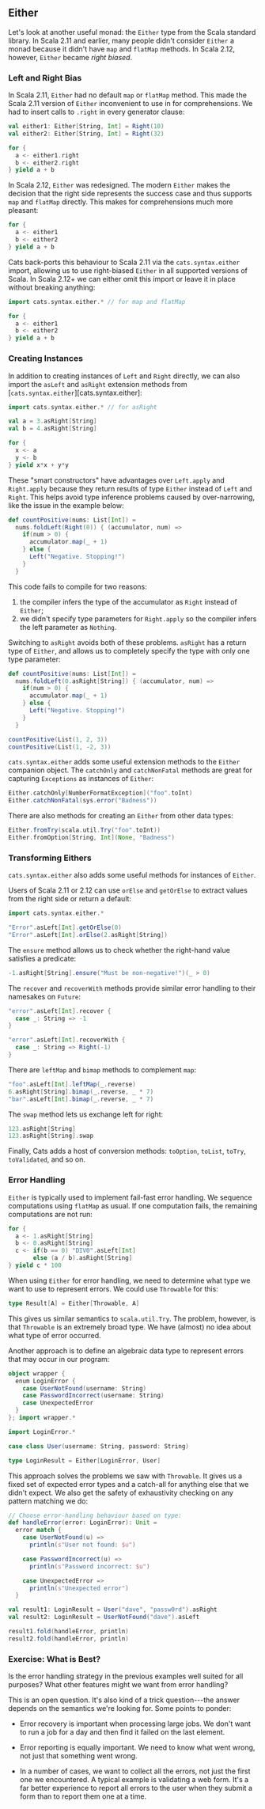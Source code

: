 ## Either

Let's look at another useful monad:
the `Either` type from the Scala standard library.
In Scala 2.11 and earlier,
many people didn't consider `Either` a monad
because it didn't have `map` and `flatMap` methods.
In Scala 2.12, however, `Either` became *right biased*.

### Left and Right Bias

In Scala 2.11, `Either` had no default
`map` or `flatMap` method.
This made the Scala 2.11 version of `Either`
inconvenient to use in for comprehensions.
We had to insert calls to `.right`
in every generator clause:

```scala mdoc:silent:reset-object
val either1: Either[String, Int] = Right(10)
val either2: Either[String, Int] = Right(32)
```

```scala
for {
  a <- either1.right
  b <- either2.right
} yield a + b
```

In Scala 2.12, `Either` was redesigned.
The modern `Either` makes the decision
that the right side represents the success case
and thus supports `map` and `flatMap` directly.
This makes for comprehensions much more pleasant:

```scala mdoc
for {
  a <- either1
  b <- either2
} yield a + b
```

Cats back-ports this behaviour to Scala 2.11
via the `cats.syntax.either` import,
allowing us to use right-biased `Either`
in all supported versions of Scala.
In Scala 2.12+ we can either omit this import
or leave it in place without breaking anything:

```scala mdoc:silent
import cats.syntax.either.* // for map and flatMap

for {
  a <- either1
  b <- either2
} yield a + b
```

### Creating Instances

In addition to creating instances of `Left` and `Right` directly,
we can also import the `asLeft` and `asRight` extension methods
from [`cats.syntax.either`][cats.syntax.either]:

```scala mdoc:silent
import cats.syntax.either.* // for asRight
```

```scala mdoc
val a = 3.asRight[String]
val b = 4.asRight[String]

for {
  x <- a
  y <- b
} yield x*x + y*y
```

These "smart constructors" have
advantages over `Left.apply` and `Right.apply`
because they return results of type `Either`
instead of `Left` and `Right`.
This helps avoid type inference problems
caused by over-narrowing,
like the issue in the example below:

```scala mdoc:fail
def countPositive(nums: List[Int]) =
  nums.foldLeft(Right(0)) { (accumulator, num) =>
    if(num > 0) {
      accumulator.map(_ + 1)
    } else {
      Left("Negative. Stopping!")
    }
  }
```

This code fails to compile for two reasons:

1. the compiler infers the type of the accumulator
   as `Right` instead of `Either`;
2. we didn't specify type parameters for `Right.apply`
   so the compiler infers the left parameter as `Nothing`.

Switching to `asRight` avoids both of these problems.
`asRight` has a return type of `Either`,
and allows us to completely specify the type
with only one type parameter:

```scala mdoc:silent
def countPositive(nums: List[Int]) =
  nums.foldLeft(0.asRight[String]) { (accumulator, num) =>
    if(num > 0) {
      accumulator.map(_ + 1)
    } else {
      Left("Negative. Stopping!")
    }
  }
```

```scala mdoc
countPositive(List(1, 2, 3))
countPositive(List(1, -2, 3))
```

`cats.syntax.either` adds
some useful extension methods
to the `Either` companion object.
The `catchOnly` and `catchNonFatal` methods
are great for capturing `Exceptions`
as instances of `Either`:

```scala mdoc
Either.catchOnly[NumberFormatException]("foo".toInt)
Either.catchNonFatal(sys.error("Badness"))
```

There are also methods for creating an `Either`
from other data types:

```scala mdoc
Either.fromTry(scala.util.Try("foo".toInt))
Either.fromOption[String, Int](None, "Badness")
```

### Transforming Eithers

`cats.syntax.either` also adds
some useful methods for instances of `Either`.

Users of Scala 2.11 or 2.12 
can use `orElse` and `getOrElse` to extract
values from the right side or return a default:

```scala mdoc:silent
import cats.syntax.either.*
```

```scala mdoc
"Error".asLeft[Int].getOrElse(0)
"Error".asLeft[Int].orElse(2.asRight[String])
```

The `ensure` method allows us
to check whether the right-hand value
satisfies a predicate:

```scala mdoc
-1.asRight[String].ensure("Must be non-negative!")(_ > 0)
```

The `recover` and `recoverWith` methods
provide similar error handling to their namesakes on `Future`:

```scala mdoc
"error".asLeft[Int].recover {
  case _: String => -1
}

"error".asLeft[Int].recoverWith {
  case _: String => Right(-1)
}
```

There are `leftMap` and `bimap` methods to complement `map`:

```scala mdoc
"foo".asLeft[Int].leftMap(_.reverse)
6.asRight[String].bimap(_.reverse, _ * 7)
"bar".asLeft[Int].bimap(_.reverse, _ * 7)
```

The `swap` method lets us exchange left for right:

```scala mdoc
123.asRight[String]
123.asRight[String].swap
```

Finally, Cats adds a host of conversion methods:
`toOption`, `toList`, `toTry`, `toValidated`, and so on.

### Error Handling

`Either` is typically used to implement fail-fast error handling.
We sequence computations using `flatMap` as usual.
If one computation fails,
the remaining computations are not run:

```scala mdoc
for {
  a <- 1.asRight[String]
  b <- 0.asRight[String]
  c <- if(b == 0) "DIV0".asLeft[Int]
       else (a / b).asRight[String]
} yield c * 100
```

When using `Either` for error handling,
we need to determine
what type we want to use to represent errors.
We could use `Throwable` for this:

```scala mdoc:silent
type Result[A] = Either[Throwable, A]
```

This gives us similar semantics to `scala.util.Try`.
The problem, however, is that `Throwable`
is an extremely broad type.
We have (almost) no idea about what type of error occurred.

Another approach is to define an algebraic data type
to represent errors that may occur in our program:

```scala mdoc:silent
object wrapper {
  enum LoginError {
    case UserNotFound(username: String)
    case PasswordIncorrect(username: String)
    case UnexpectedError
  }
}; import wrapper.*

import LoginError.*
```

```scala mdoc:silent
case class User(username: String, password: String)

type LoginResult = Either[LoginError, User]
```

This approach solves the problems we saw with `Throwable`.
It gives us a fixed set of expected error types
and a catch-all for anything else that we didn't expect.
We also get the safety of exhaustivity checking
on any pattern matching we do:

```scala mdoc:silent
// Choose error-handling behaviour based on type:
def handleError(error: LoginError): Unit =
  error match {
    case UserNotFound(u) =>
      println(s"User not found: $u")

    case PasswordIncorrect(u) =>
      println(s"Password incorrect: $u")

    case UnexpectedError =>
      println(s"Unexpected error")
  }
```

```scala mdoc
val result1: LoginResult = User("dave", "passw0rd").asRight
val result2: LoginResult = UserNotFound("dave").asLeft

result1.fold(handleError, println)
result2.fold(handleError, println)
```

### Exercise: What is Best?

Is the error handling strategy in the previous examples
well suited for all purposes?
What other features might we want from error handling?

<div class="solution">
This is an open question.
It's also kind of a trick question---the
answer depends on the semantics we're looking for.
Some points to ponder:

- Error recovery is important when processing large jobs.
  We don't want to run a job for a day
  and then find it failed on the last element.

- Error reporting is equally important.
  We need to know what went wrong,
  not just that something went wrong.

- In a number of cases, we want to collect all the errors,
  not just the first one we encountered.
  A typical example is validating a web form.
  It's a far better experience to
  report all errors to the user when they submit a form
  than to report them one at a time.
</div>
